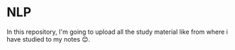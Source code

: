 # NLP
In this repository, I'm going to upload all the study material like from where i have studied to my notes 😊. 
